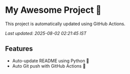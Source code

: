 # My Awesome Project 🚀

This project is automatically updated using GitHub Actions.

_Last updated: 2025-08-02 02:21:45 IST_

## Features
- Auto-update README using Python 🐍
- Auto Git push with GitHub Actions 🤖
